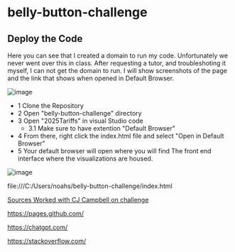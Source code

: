 # belly-button-challenge

## Deploy the Code

Here you can see that I created a domain to run my code. Unfortunately we never went over this in class. After requesting a tutor, and troubleshoting it myself, I can not get the domain to run. I will show screenshots of the page and the link that shows when opened in Default Browser.

![image](https://github.com/user-attachments/assets/4b5068ee-552b-4969-8837-0f9f1fd69d60)

* 1 Clone the Repository 
* 2 Open "belly-button-challenge" directory
* 3 Open "2025Tariffs" in visual Studio code
  * 3.1 Make sure to have extention "Default Browser" 
* 4 From there, right click the index.html file and select "Open in Default Browser"
* 5 Your default browser will open where you will find The front end interface where the visualizations are housed.

![image](https://github.com/user-attachments/assets/fbdcab98-0034-457d-9173-da5120d69085)

file:///C:/Users/noahs/belly-button-challenge/index.html


<ins>Sources<ins/>
Worked with CJ Campbell on challenge

https://pages.github.com/

https://chatgpt.com/

https://stackoverflow.com/
